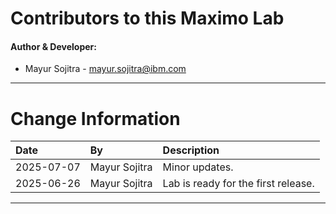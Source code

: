 
# Contributors to this Maximo Lab

#### Author & Developer:

- Mayur Sojitra - <mayur.sojitra@ibm.com>


---

# Change Information

|Date      |By              | Description                                           |
|:---------|:---------------|:------------------------------------------------------|
|2025-07-07|Mayur Sojitra   |Minor updates.                                         |
|2025-06-26|Mayur Sojitra   |Lab is ready for the first release.                    |


---
